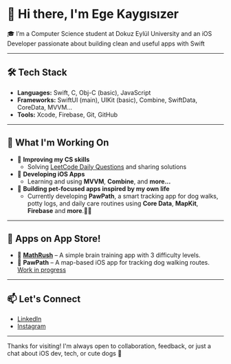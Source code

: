 # 👋 Hi there, I'm Ege Kaygısızer

🎓 I’m a Computer Science student at Dokuz Eylül University and an iOS Developer passionate about building clean and useful apps with Swift

---

## 🛠️ Tech Stack

- **Languages:** Swift, C, Obj-C (basic), JavaScript
- **Frameworks:** SwiftUI (main), UIKit (basic), Combine, SwiftData, CoreData, MVVM...
- **Tools:** Xcode, Firebase, Git, GitHub

---

## 🧠 What I'm Working On

- 🧩 **Improving my CS skills**
  - Solving [LeetCode Daily Questions](https://github.com/egekaygisizer/LeetCode-Daily-Problem) and sharing solutions
- 📱 **Developing iOS Apps**
  - Learning and using **MVVM**, **Combine**, and **more...**
- 🐾 **Building pet-focused apps inspired by my own life**
  - Currently developing **PawPath**, a smart tracking app for dog walks, potty logs, and daily care routines using **Core Data**, **MapKit**, **Firebase** and **more**.🐶📍

---

## 🚀 Apps on App Store!
- 🔢 [**MathRush**](https://apps.apple.com/tr/app/mathrush-quick-solve/id6744973300?l=tr) – A simple brain training app with 3 difficulty levels.
- 📍 **PawPath** – A map-based iOS app for tracking dog walking routes. [Work in progress](https://github.com/egekaygisizer)
---

## 📫 Let's Connect

- [LinkedIn](https://www.linkedin.com/in/ege-kaygisizer-5b14012b1/)
- [Instagram](https://www.instagram.com/ege.code/)

---

Thanks for visiting! I'm always open to collaboration, feedback, or just a chat about iOS dev, tech, or cute dogs 🐶  
